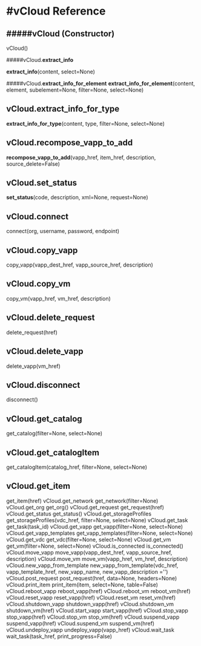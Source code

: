 #vCloud Reference
================

#####vCloud (Constructor)
--------------------
vCloud() 

#####vCloud.__extract_info__

__extract_info__(content, select=None) 

#####vCloud.__extract_info_for_element__
__extract_info_for_element__(content, element, subelement=None, filter=None, select=None) 

vCloud.__extract_info_for_type__
--------------------------------
__extract_info_for_type__(content, type, filter=None, select=None) 

vCloud.__recompose_vapp_to_add__
--------------------------------
__recompose_vapp_to_add__(vapp_href, item_href, description, source_delete=False) 

vCloud.__set_status__
---------------------------------------------------------
__set_status__(code, description, xml=None, request=None) 

vCloud.connect
--------------
connect(org, username, password, endpoint) 

vCloud.copy_vapp
----------------
copy_vapp(vapp_dest_href, vapp_source_href, description) 

vCloud.copy_vm
--------------
copy_vm(vapp_href, vm_href, description) 

vCloud.delete_request
---------------------
delete_request(href) 

vCloud.delete_vapp
------------------
delete_vapp(vm_href)
 
vCloud.disconnect
-----------------
disconnect() 

vCloud.get_catalog
------------------
get_catalog(filter=None, select=None) 

vCloud.get_catalogItem
----------------------
get_catalogItem(catalog_href, filter=None, select=None) 

vCloud.get_item
---------------
get_item(href) 
vCloud.get_network
get_network(filter=None) 
vCloud.get_org
get_org() 
vCloud.get_request
get_request(href) 
vCloud.get_status
get_status() 
vCloud.get_storageProfiles
get_storageProfiles(vdc_href, filter=None, select=None) 
vCloud.get_task
get_task(task_id) 
vCloud.get_vapp
get_vapp(filter=None, select=None) 
vCloud.get_vapp_templates
get_vapp_templates(filter=None, select=None) 
vCloud.get_vdc
get_vdc(filter=None, select=None) 
vCloud.get_vm
get_vm(filter=None, select=None) 
vCloud.is_connected
is_connected() 
vCloud.move_vapp
move_vapp(vapp_dest_href, vapp_source_href, description) 
vCloud.move_vm
move_vm(vapp_href, vm_href, description) 
vCloud.new_vapp_from_template
new_vapp_from_template(vdc_href, vapp_template_href, new_vapp_name, new_vapp_description ='') 
vCloud.post_request
post_request(href, data=None, headers=None) 
vCloud.print_item
print_item(item, select=None, table=False) 
vCloud.reboot_vapp
reboot_vapp(href) 
vCloud.reboot_vm
reboot_vm(href) 
vCloud.reset_vapp
reset_vapp(href) 
vCloud.reset_vm
reset_vm(href) 
vCloud.shutdown_vapp
shutdown_vapp(href) 
vCloud.shutdown_vm
shutdown_vm(href) 
vCloud.start_vapp
start_vapp(href) 
vCloud.stop_vapp
stop_vapp(href) 
vCloud.stop_vm
stop_vm(href) 
vCloud.suspend_vapp
suspend_vapp(href) 
vCloud.suspend_vm
suspend_vm(href) 
vCloud.undeploy_vapp
undeploy_vapp(vapp_href) 
vCloud.wait_task
wait_task(task_href, print_progress=False) 
